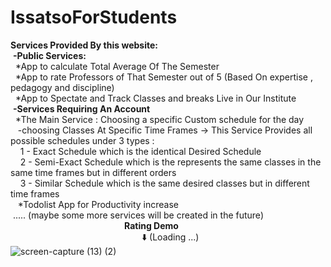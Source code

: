 # IssatsoForStudents
**Services Provided By this website:**
<br>  &nbsp;__-Public Services:__
<br>   &nbsp;&nbsp;*App to calculate Total Average Of The Semester
<br>   &nbsp;&nbsp;*App to rate Professors of That Semester out of 5 (Based On expertise , pedagogy and discipline)
<br>   &nbsp;&nbsp;*App to Spectate and Track Classes and breaks Live in Our Institute
<br>  &nbsp;__-Services Requiring An Account__
<br>   &nbsp;&nbsp;*The Main Service : Choosing a specific Custom schedule for the day 
<br>    &nbsp;&nbsp;&nbsp;-choosing Classes At Specific Time Frames -> This Service Provides all possible schedules under 3 types :
<br>     &nbsp;&nbsp;&nbsp;&nbsp;1 - Exact Schedule which is the identical Desired Schedule
<br>     &nbsp;&nbsp;&nbsp;&nbsp;2 - Semi-Exact Schedule which is the represents the same classes in the same time frames but in different orders
<br>     &nbsp;&nbsp;&nbsp;&nbsp;3 - Similar Schedule which is the same desired classes but in different time frames
<br>   &nbsp;&nbsp;&nbsp;*Todolist App for Productivity increase
<br> &nbsp;..... (maybe some more services will be created in the future)
<br> &emsp;&emsp;&emsp;&emsp;&emsp;&emsp;&emsp;&emsp;&emsp;&emsp;&emsp;&emsp;&emsp;**Rating Demo**
<br> &emsp;&emsp;&emsp;&emsp;&emsp;&emsp;&emsp;&emsp;&emsp;&emsp;&emsp;&emsp;&emsp;&emsp;&emsp;⬇️ (Loading ...)
<br> ![screen-capture (13) (2)](https://github.com/annous246/IssatsoForStudents/assets/64448280/77161469-a203-40c4-9293-b4596497f069)


